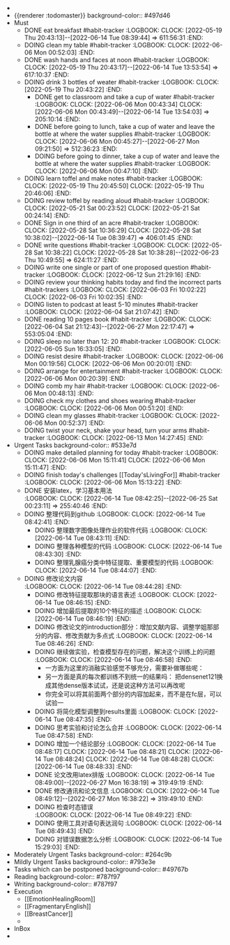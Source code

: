 -
- {{renderer :todomaster}}
  background-color:: #497d46
- Must
	- DONE eat breakfast #habit-tracker
	  :LOGBOOK:
	  CLOCK: [2022-05-19 Thu 20:43:13]--[2022-06-14 Tue 08:39:44] =>  611:56:31
	  :END:
	- DOING clean my table #habit-tracker
	  :LOGBOOK:
	  CLOCK: [2022-06-06 Mon 00:52:03]
	  :END:
	- DONE wash hands and faces at noon #habit-tracker
	  :LOGBOOK:
	  CLOCK: [2022-05-19 Thu 20:43:17]--[2022-06-14 Tue 13:53:54] =>  617:10:37
	  :END:
	- DOING drink 3 bottles of weater #habit-tracker
	  :LOGBOOK:
	  CLOCK: [2022-05-19 Thu 20:43:22]
	  :END:
		- DONE get to classroom and take a cup of water #habit-tracker
		  :LOGBOOK:
		  CLOCK: [2022-06-06 Mon 00:43:34]
		  CLOCK: [2022-06-06 Mon 00:43:49]--[2022-06-14 Tue 13:54:03] =>  205:10:14
		  :END:
		- DONE before going to lunch, take a cup of water and leave the bottle at  where the water supplies #habit-tracker
		  :LOGBOOK:
		  CLOCK: [2022-06-06 Mon 00:45:27]--[2022-06-27 Mon 09:21:50] =>  512:36:23
		  :END:
		- DOING before going to dinner, take a cup of water and leave the bottle at where the water supplies #habit-tracker 
		  :LOGBOOK:
		  CLOCK: [2022-06-06 Mon 00:47:10]
		  :END:
	- DOING learn toffel and make notes #habit-tracker
	  :LOGBOOK:
	  CLOCK: [2022-05-19 Thu 20:45:50]
	  CLOCK: [2022-05-19 Thu 20:46:06]
	  :END:
	- DOING review toffel by reading aloud #habit-tracker
	  :LOGBOOK:
	  CLOCK: [2022-05-21 Sat 00:23:52]
	  CLOCK: [2022-05-21 Sat 00:24:14]
	  :END:
	- DONE  Sign in one third of an acre #habit-tracker
	  :LOGBOOK:
	  CLOCK: [2022-05-28 Sat 10:36:29]
	  CLOCK: [2022-05-28 Sat 10:38:02]--[2022-06-14 Tue 08:39:47] =>  406:01:45
	  :END:
	- DONE write questions #habit-tracker
	  :LOGBOOK:
	  CLOCK: [2022-05-28 Sat 10:38:22]
	  CLOCK: [2022-05-28 Sat 10:38:28]--[2022-06-23 Thu 10:49:55] =>  624:11:27
	  :END:
	- DOING write one single or part of one proposed question  #habit-tracker
	  :LOGBOOK:
	  CLOCK: [2022-06-12 Sun 21:29:16]
	  :END:
	- DOING review your thinking habits today and find the incorrect parts #habit-trackers
	  :LOGBOOK:
	  CLOCK: [2022-06-03 Fri 10:02:22]
	  CLOCK: [2022-06-03 Fri 10:02:35]
	  :END:
	- DOING listen to podcast at least 5-10 minutes #habit-tracker
	  :LOGBOOK:
	  CLOCK: [2022-06-04 Sat 21:07:42]
	  :END:
	- DONE reading 10 pages book #habit-tracker
	  :LOGBOOK:
	  CLOCK: [2022-06-04 Sat 21:12:43]--[2022-06-27 Mon 22:17:47] =>  553:05:04
	  :END:
	- DOING sleep no later than 12: 20 #habit-tracker
	  :LOGBOOK:
	  CLOCK: [2022-06-05 Sun 16:33:05]
	  :END:
	- DOING resist desire #habit-tracker
	  :LOGBOOK:
	  CLOCK: [2022-06-06 Mon 00:19:56]
	  CLOCK: [2022-06-06 Mon 00:20:01]
	  :END:
	- DOING arrange for entertainment #habit-tracker
	  :LOGBOOK:
	  CLOCK: [2022-06-06 Mon 00:20:39]
	  :END:
	- DOING comb my hair #habit-tracker
	  :LOGBOOK:
	  CLOCK: [2022-06-06 Mon 00:48:13]
	  :END:
	- DOING check my clothes and shoes wearing #habit-tracker 
	  :LOGBOOK:
	  CLOCK: [2022-06-06 Mon 00:51:20]
	  :END:
	- DOING clean my glasses #habit-tracker
	  :LOGBOOK:
	  CLOCK: [2022-06-06 Mon 00:52:37]
	  :END:
	- DOING twist your neck, shake your head, turn your arms   #habit-tracker
	  :LOGBOOK:
	  CLOCK: [2022-06-13 Mon 14:27:45]
	  :END:
- Urgent Tasks
  background-color:: #533e7d
	- DOING make detailed planning for today #habit-tracker
	  :LOGBOOK:
	  CLOCK: [2022-06-06 Mon 15:11:41]
	  CLOCK: [2022-06-06 Mon 15:11:47]
	  :END:
	- DOING finish today's challenges [[Today'sLivingFor]] #habit-tracker
	  :LOGBOOK:
	  CLOCK: [2022-06-06 Mon 15:13:22]
	  :END:
	- DONE 安装latex，学习基本用法  
	  :LOGBOOK:
	  CLOCK: [2022-06-14 Tue 08:42:25]--[2022-06-25 Sat 00:23:11] =>  255:40:46
	  :END:
	- DOING 整理代码到github 
	  :LOGBOOK:
	  CLOCK: [2022-06-14 Tue 08:42:41]
	  :END:
		- DOING 整理数字图像处理作业的软件代码
		  :LOGBOOK:
		  CLOCK: [2022-06-14 Tue 08:43:11]
		  :END:
		- DOING 整理各种模型的代码 
		  :LOGBOOK:
		  CLOCK: [2022-06-14 Tue 08:43:30]
		  :END:
		- DOING 整理乳腺癌分类中特征提取、重要模型的代码
		  :LOGBOOK:
		  CLOCK: [2022-06-14 Tue 08:44:07]
		  :END:
	- DOING 修改论文内容  
	  :LOGBOOK:
	  CLOCK: [2022-06-14 Tue 08:44:28]
	  :END:
		- DOING 修改特征提取那块的语言表述
		  :LOGBOOK:
		  CLOCK: [2022-06-14 Tue 08:46:15]
		  :END:
		- DOING 增加最后提取的10个特征的描述
		  :LOGBOOK:
		  CLOCK: [2022-06-14 Tue 08:46:19]
		  :END:
		- DOING 修改论文的introduction部分：增加文献内容、调整学姐那部分的内容、修改贡献为多点式 
		  :LOGBOOK:
		  CLOCK: [2022-06-14 Tue 08:46:26]
		  :END:
		- DOING 继续做实验，检查模型存在的问题，解决这个训练上的问题
		  :LOGBOOK:
		  CLOCK: [2022-06-14 Tue 08:46:58]
		  :END:
			- 一方面为这里的消融实验感觉不够充分，需要补做哪些呢：
			- 另一方面是真的每次都训练不到统一的结果吗： 把densenet121换成其他dense版本试试，还是说这种方法可以再改呢
			- 你完全可以将其前面两个部分的内容加起来，而不是在fc层，可以试验一
		- DOING 将简化模型调整到results里面 
		  :LOGBOOK:
		  CLOCK: [2022-06-14 Tue 08:47:35]
		  :END:
		- DOING 思考实验和讨论怎么合并 
		  :LOGBOOK:
		  CLOCK: [2022-06-14 Tue 08:47:58]
		  :END:
		- DOING 增加一个结论部分
		  :LOGBOOK:
		  CLOCK: [2022-06-14 Tue 08:48:17]
		  CLOCK: [2022-06-14 Tue 08:48:21]
		  CLOCK: [2022-06-14 Tue 08:48:24]
		  CLOCK: [2022-06-14 Tue 08:48:28]
		  CLOCK: [2022-06-14 Tue 08:48:33]
		  :END:
		- DONE 论文改用latex排版 
		  :LOGBOOK:
		  CLOCK: [2022-06-14 Tue 08:49:00]--[2022-06-27 Mon 16:38:19] =>  319:49:19
		  :END:
		- DONE 修改通讯和论文信息 
		  :LOGBOOK:
		  CLOCK: [2022-06-14 Tue 08:49:12]--[2022-06-27 Mon 16:38:22] =>  319:49:10
		  :END:
		- DOING 检查时态错误  
		  :LOGBOOK:
		  CLOCK: [2022-06-14 Tue 08:49:22]
		  :END:
		- DOING 使用工具对语句表达润句
		  :LOGBOOK:
		  CLOCK: [2022-06-14 Tue 08:49:43]
		  :END:
		- DOING  对错误数据怎么分析
		  :LOGBOOK:
		  CLOCK: [2022-06-14 Tue 15:29:03]
		  :END:
- Moderately Urgent Tasks
  background-color:: #264c9b
- Mildly Urgent Tasks
  background-color:: #793e3e
- Tasks which can be postponed
  background-color:: #49767b
- Reading
  background-color:: #787f97
- Writing
  background-color:: #787f97
- Execution
	- [[EmotionHealingRoom]]
	- [[FragmentaryEnglish]]
	- [[BreastCancer]]
	-
- InBox
-